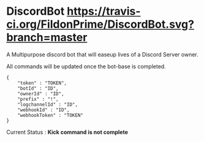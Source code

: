 # DiscordBot https://travis-ci.org/FildonPrime/DiscordBot.svg?branch=master
A Multipurpose discord bot that will easeup lives of a Discord Server owner. 

All commands will be updated once the bot-base is completed. 

```
{
    "token" : "TOKEN",
    "botId" : "ID",
    "ownerId" : "ID",
    "prefix" : "!",
    "logchannelId" : "ID",
    "webhookId" : "ID",
    "webhookToken" : "TOKEN"
}
```

Current Status : **Kick command is not complete**

